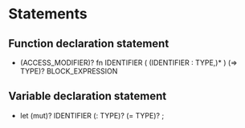 # Statements

## Function declaration statement

- (ACCESS_MODIFIER)? fn IDENTIFIER ( (IDENTIFIER : TYPE,)* ) (=> TYPE)? BLOCK_EXPRESSION

## Variable declaration statement

- let (mut)? IDENTIFIER (: TYPE)? (= TYPE)? ;
